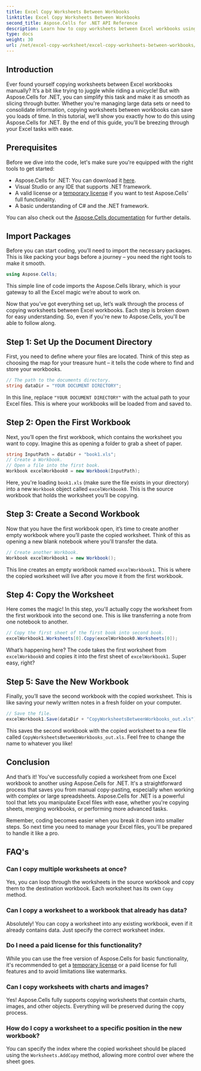 ```yaml
---
title: Excel Copy Worksheets Between Workbooks
linktitle: Excel Copy Worksheets Between Workbooks
second_title: Aspose.Cells for .NET API Reference
description: Learn how to copy worksheets between Excel workbooks using Aspose.Cells for .NET. A step-by-step guide with code examples to streamline your spreadsheet management.
type: docs
weight: 30
url: /net/excel-copy-worksheet/excel-copy-worksheets-between-workbooks/
---
```

## Introduction

Ever found yourself copying worksheets between Excel workbooks manually? It’s a bit like trying to juggle while riding a unicycle! But with Aspose.Cells for .NET, you can simplify this task and make it as smooth as slicing through butter. Whether you're managing large data sets or need to consolidate information, copying worksheets between workbooks can save you loads of time. In this tutorial, we’ll show you exactly how to do this using Aspose.Cells for .NET. By the end of this guide, you’ll be breezing through your Excel tasks with ease.

## Prerequisites

Before we dive into the code, let's make sure you're equipped with the right tools to get started:

- Aspose.Cells for .NET: You can download it [here](https://releases.aspose.com/cells/net/).
- Visual Studio or any IDE that supports .NET framework.
- A valid license or a [temporary license](https://purchase.aspose.com/temporary-license/) if you want to test Aspose.Cells' full functionality.
- A basic understanding of C# and the .NET framework.

You can also check out the [Aspose.Cells documentation](https://reference.aspose.com/cells/net/) for further details.

## Import Packages

Before you can start coding, you’ll need to import the necessary packages. This is like packing your bags before a journey – you need the right tools to make it smooth.

```csharp
using Aspose.Cells;
```

This simple line of code imports the Aspose.Cells library, which is your gateway to all the Excel magic we’re about to work on.


Now that you’ve got everything set up, let’s walk through the process of copying worksheets between Excel workbooks. Each step is broken down for easy understanding. So, even if you're new to Aspose.Cells, you'll be able to follow along.

## Step 1: Set Up the Document Directory

First, you need to define where your files are located. Think of this step as choosing the map for your treasure hunt – it tells the code where to find and store your workbooks.

```csharp
// The path to the documents directory.
string dataDir = "YOUR DOCUMENT DIRECTORY";
```

In this line, replace `"YOUR DOCUMENT DIRECTORY"` with the actual path to your Excel files. This is where your workbooks will be loaded from and saved to.

## Step 2: Open the First Workbook

Next, you’ll open the first workbook, which contains the worksheet you want to copy. Imagine this as opening a folder to grab a sheet of paper.

```csharp
string InputPath = dataDir + "book1.xls";
// Create a Workbook.
// Open a file into the first book.
Workbook excelWorkbook0 = new Workbook(InputPath);
```

Here, you're loading `book1.xls` (make sure the file exists in your directory) into a new `Workbook` object called `excelWorkbook0`. This is the source workbook that holds the worksheet you’ll be copying.

## Step 3: Create a Second Workbook

Now that you have the first workbook open, it’s time to create another empty workbook where you’ll paste the copied worksheet. Think of this as opening a new blank notebook where you'll transfer the data.

```csharp
// Create another Workbook.
Workbook excelWorkbook1 = new Workbook();
```

This line creates an empty workbook named `excelWorkbook1`. This is where the copied worksheet will live after you move it from the first workbook.

## Step 4: Copy the Worksheet

Here comes the magic! In this step, you'll actually copy the worksheet from the first workbook into the second one. This is like transferring a note from one notebook to another.

```csharp
// Copy the first sheet of the first book into second book.
excelWorkbook1.Worksheets[0].Copy(excelWorkbook0.Worksheets[0]);
```

What’s happening here? The code takes the first worksheet from `excelWorkbook0` and copies it into the first sheet of `excelWorkbook1`. Super easy, right?

## Step 5: Save the New Workbook

Finally, you’ll save the second workbook with the copied worksheet. This is like saving your newly written notes in a fresh folder on your computer.

```csharp
// Save the file.
excelWorkbook1.Save(dataDir + "CopyWorksheetsBetweenWorkbooks_out.xls");
```

This saves the second workbook with the copied worksheet to a new file called `CopyWorksheetsBetweenWorkbooks_out.xls`. Feel free to change the name to whatever you like!

## Conclusion

And that’s it! You've successfully copied a worksheet from one Excel workbook to another using Aspose.Cells for .NET. It's a straightforward process that saves you from manual copy-pasting, especially when working with complex or large spreadsheets. Aspose.Cells for .NET is a powerful tool that lets you manipulate Excel files with ease, whether you're copying sheets, merging workbooks, or performing more advanced tasks.

Remember, coding becomes easier when you break it down into smaller steps. So next time you need to manage your Excel files, you'll be prepared to handle it like a pro.

## FAQ's

### Can I copy multiple worksheets at once?

Yes, you can loop through the worksheets in the source workbook and copy them to the destination workbook. Each worksheet has its own `Copy` method.

### Can I copy a worksheet to a workbook that already has data?

Absolutely! You can copy a worksheet into any existing workbook, even if it already contains data. Just specify the correct worksheet index.

### Do I need a paid license for this functionality?

While you can use the free version of Aspose.Cells for basic functionality, it's recommended to get a [temporary license](https://purchase.aspose.com/temporary-license/) or a paid license for full features and to avoid limitations like watermarks.

### Can I copy worksheets with charts and images?

Yes! Aspose.Cells fully supports copying worksheets that contain charts, images, and other objects. Everything will be preserved during the copy process.

### How do I copy a worksheet to a specific position in the new workbook?

You can specify the index where the copied worksheet should be placed using the `Worksheets.AddCopy` method, allowing more control over where the sheet goes.

